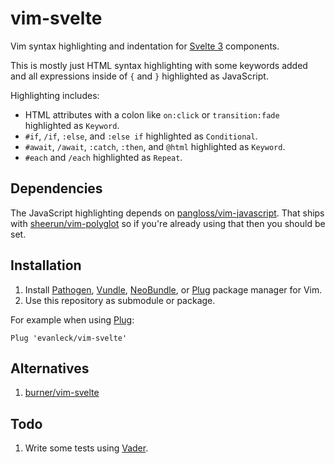 # vim-svelte

Vim syntax highlighting and indentation for [Svelte 3](https://svelte.dev)
components.

This is mostly just HTML syntax highlighting with some keywords added and all
expressions inside of `{` and `}` highlighted as JavaScript.

Highlighting includes:

- HTML attributes with a colon like `on:click` or `transition:fade` highlighted
    as `Keyword`.
- `#if`, `/if`, `:else`, and `:else if` highlighted as `Conditional`.
- `#await`, `/await`, `:catch`, `:then`, and `@html` highlighted as `Keyword`.
- `#each` and `/each` highlighted as `Repeat`.


## Dependencies

The JavaScript highlighting depends on
[pangloss/vim-javascript](https://github.com/pangloss/vim-javascript). That
ships with [sheerun/vim-polyglot](https://github.com/sheerun/vim-polyglot) so if
you're already using that then you should be set.


## Installation

1. Install [Pathogen](https://github.com/tpope/vim-pathogen),
   [Vundle](https://github.com/VundleVim/Vundle.vim),
   [NeoBundle](https://github.com/Shougo/neobundle.vim), or
   [Plug](https://github.com/junegunn/vim-plug) package manager for Vim.
2. Use this repository as submodule or package.

For example when using [Plug](https://github.com/junegunn/vim-plug):

```
Plug 'evanleck/vim-svelte'
```


## Alternatives

1. [burner/vim-svelte](https://github.com/burner/vim-svelte)


## Todo

1. Write some tests using [Vader](https://github.com/junegunn/vader.vim).
